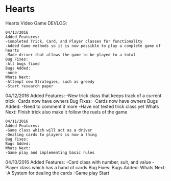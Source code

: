 # Hearts
Hearts Video Game
DEVLOG:
~~~~~~~~~~~~~~~~~~~~~~~~~~~~~~~~~~~~~~~~~~~~~~~~~~~~~~~~~~~~~~~~~~~~~~~~~~~~~~~
04/13/2016
Added Features:
-Completed Trick, Card, and Player classes for functionality
-Added Game methods so it is now possible to play a complete game of hearts
-Made driver that allows the game to be played to a total
Bug Fixes:
-All bugs fixed
Bugs Added:
-none
Whats Next:
-Attempt new Strategies, such as greedy
-Start research paper
~~~~~~~~~~~~~~~~~~~~~~~~~~~~~~~~~~~~~~~~~~~~~~~~~~~~~~~~~~~~~~~~~~~~~~~~~~~~~~~
04/12/2016
Added Features:
-New trick class that keeps track of a current trick
-Cards now have owners
Bug Fixes:
-Cards now have owners
Bugs Added:
-Need to comment it more
-Have not tested trick class yet
Whats Next:
FInish trick also make it follow the ruels of the game
~~~~~~~~~~~~~~~~~~~~~~~~~~~~~~~~~~~~~~~~~~~~~~~~~~~~~~~~~~~~~~~~~~~~~~~~~~~~~~~
04/11/2016
Added Features:
-Game class which will act as a driver
-Dealing cards to players is now a thing
Bug Fixes:
Bugs Added:
Whats Next:
-Game play and implementing basic rules
~~~~~~~~~~~~~~~~~~~~~~~~~~~~~~~~~~~~~~~~~~~~~~~~~~~~~~~~~~~~~~~~~~~~~~~~~~~~~~~
04/10/2016
Added Features:
-Card class with number, suit, and value
-Player class which has a hand of cards
Bug Fixes:
Bugs Added:
Whats Next:
-A System for dealing the cards
-Game play
Start